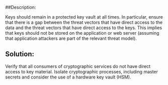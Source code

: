 ##Description:

Keys should remain in a protected key vault at all times. In particular, ensure that there
is a gap between the threat vectors that have direct access to the data and the threat
vectors that have direct access to the keys. This implies that keys should not be stored
on the application or web server (assuming that application attackers are part of the
relevant threat model).

## Solution:

Verify that all consumers of cryptographic services do not have direct access to key material.
Isolate cryptographic processes, including master secrets and consider the use of a hardware key vault (HSM).

